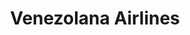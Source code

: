 ---
title: "Venezolana Airlines"
url: /catia-la-mar/venezolana-airlines-via-embarque-y-desembarque-del-terminal-nacional/
shop: agencia de viajes
---